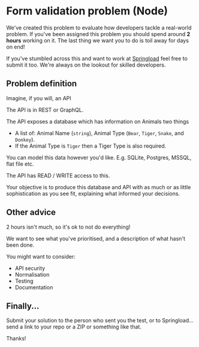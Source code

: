 # Form validation problem (Node)

We've created this problem to evaluate how developers tackle a real-world problem. If you've been assigned this problem you should spend around **2 hours** working on it. The last thing we want you to do is toil away for days on end!

If you've stumbled across this and want to work at [Springload](https://www.springload.co.nz/) feel free to submit it too. We're always on the lookout for skilled developers.

## Problem definition

Imagine, if you will, an API

The API is in REST or GraphQL.

The API exposes a database which has information on Animals two things 

* A list of: Animal Name (`string`), Animal Type (`Bear`, `Tiger`, `Snake`, and `Donkey`).
* If the Animal Type is `Tiger` then a Tiger Type is also required.

You can model this data however you'd like. E.g. SQLite, Postgres, MSSQL, flat file etc.

The API has READ / WRITE access to this.

Your objective is to produce this database and API with as much or as little sophistication as you see fit, explaining what informed your decisions.

## Other advice

2 hours isn't much, so it's ok to not do everything!

We want to see what you've prioritised, and a description of what hasn't been done.

You might want to consider:

- API security
- Normalisation
- Testing
- Documentation

## Finally...

Submit your solution to the person who sent you the test, or to Springload... send a link to your repo or a ZIP or something like that.

Thanks!
